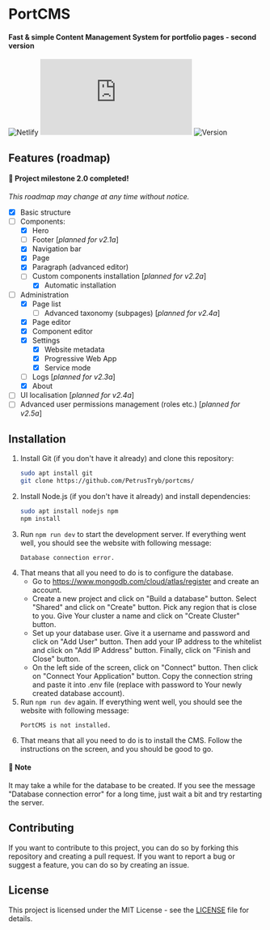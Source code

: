 # PortCMS

#### Fast & simple Content Management System for portfolio pages - second version

![Netlify](https://img.shields.io/netlify/5bb9fdd7-127e-4a2d-8b43-b3098d36e02d?style=for-the-badge)
![Mozilla HTTP Observatory Grade](https://img.shields.io/mozilla-observatory/grade/ptrybisz.tk?publish&style=for-the-badge)
![Version](https://img.shields.io/badge/Version-2.0-red?style=for-the-badge)

## Features (roadmap)
#### 🎉 Project milestone 2.0 completed!
*This roadmap may change at any time without notice.*
- [x] Basic structure
- [ ] Components:
  - [x] Hero
  - [ ] Footer [*planned for v2.1a*]
  - [x] Navigation bar
  - [x] Page
  - [x] Paragraph (advanced editor)
  - [ ] Custom components installation [*planned for v2.2a*]
    - [x] Automatic installation
- [ ] Administration
  - [x] Page list
    - [ ] Advanced taxonomy (subpages) [*planned for v2.4a*]
  - [x] Page editor
  - [x] Component editor
  - [x] Settings
    - [x] Website metadata
    - [x] Progressive Web App
    - [x] Service mode
  - [ ] Logs [*planned for v2.3a*]
  - [x] About
- [ ] UI localisation [*planned for v2.4a*]
- [ ] Advanced user permissions management (roles etc.) [*planned for v2.5a*]

## Installation
1. Install Git (if you don't have it already) and clone this repository:
    ```bash
    sudo apt install git
    git clone https://github.com/PetrusTryb/portcms/
    ```
2. Install Node.js (if you don't have it already) and install dependencies:
    ```bash
    sudo apt install nodejs npm
    npm install
    ```
3. Run `npm run dev` to start the development server. If everything went well, you should see the website with following message:
    ```text
    Database connection error.
    ```
4. That means that all you need to do is to configure the database.
   - Go to https://www.mongodb.com/cloud/atlas/register and create an account.
   - Create a new project and click on "Build a database" button. Select "Shared" and click on "Create" button. Pick any region that is close to you. Give Your cluster a name and click on "Create Cluster" button.
   - Set up your database user. Give it a username and password and click on "Add User" button. Then add your IP address to the whitelist and click on "Add IP Address" button. Finally, click on "Finish and Close" button.
   - On the left side of the screen, click on "Connect" button. Then click on "Connect Your Application" button. Copy the connection string and paste it into .env file (replace <password> with password to Your newly created database account).
5. Run `npm run dev` again. If everything went well, you should see the website with following message:
    ```text
    PortCMS is not installed.
    ```
6. That means that all you need to do is to install the CMS. Follow the instructions on the screen, and you should be good to go.

#### 🚧 Note
It may take a while for the database to be created. If you see the message "Database connection error" for a long time, just wait a bit and try restarting the server.

## Contributing
If you want to contribute to this project, you can do so by forking this repository and creating a pull request. If you want to report a bug or suggest a feature, you can do so by creating an issue.

## License
This project is licensed under the MIT License - see the [LICENSE](LICENSE.txt) file for details.